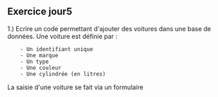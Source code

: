 Exercice jour5
----------
1.) Ecrire un code permettant d'ajouter des voitures dans une base de données.
	 Une voiture est définie par :

		- Un identifiant unique
		- Une marque
		- Un type
		- Une couleur
		- Une cylindrée (en litres)

La saisie d'une voiture se fait via un formulaire
